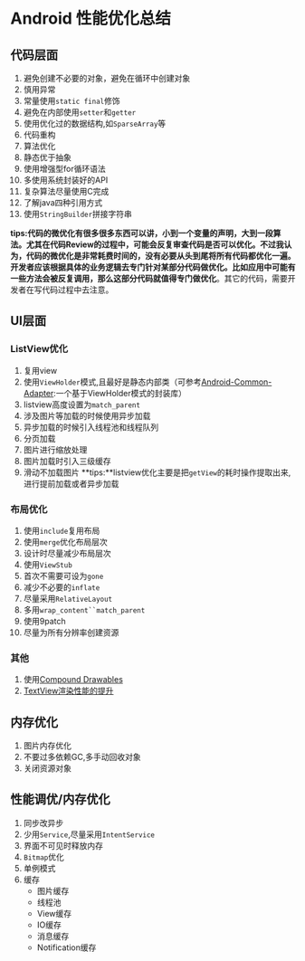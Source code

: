 # Android 性能优化总结

## 代码层面
1. 避免创建不必要的对象，避免在循环中创建对象
2. 慎用异常
3. 常量使用`static final`修饰
4. 避免在内部使用`setter`和`getter`
5. 使用优化过的数据结构,如`SparseArray`等
6. 代码重构
7. 算法优化
8. 静态优于抽象
9. 使用增强型for循环语法
10. 多使用系统封装好的API
11. 复杂算法尽量使用C完成
12. 了解java四种引用方式
13. 使用`StringBuilder`拼接字符串

**tips:**代码的微优化有很多很多东西可以讲，小到一个变量的声明，大到一段算法。尤其在代码Review的过程中，可能会反复审查代码是否可以优化。不过我认为，代码的微优化是非常耗费时间的，**没有必要从头到尾将所有代码都优化一遍**。开发者应该根据具体的业务逻辑去专门针对某部分代码做优化。比如应用中可能有一些方法会被反复调用，那么这部分代码就值得**专门做优化**。其它的代码，需要开发者在写代码过程中去注意。

## UI层面
### ListView优化
1. 复用view
2. 使用`ViewHolder`模式,且最好是静态内部类（可参考[Android-Common-Adapter](https://github.com/fengjundev/Android-Common-Adapter):一个基于ViewHolder模式的封装库）
3. listview高度设置为`match_parent`
4. 涉及图片等加载的时候使用异步加载
5. 异步加载的时候引入线程池和线程队列
6. 分页加载
7. 图片进行缩放处理
8. 图片加载时引入三级缓存
9. 滑动不加载图片
**tips:**listview优化主要是把`getView`的耗时操作提取出来,进行提前加载或者异步加载

### 布局优化
1. 使用`include`复用布局
2. 使用`merge`优化布局层次
3. 设计时尽量减少布局层次
4. 使用`ViewStub`
5. 首次不需要可设为`gone`
6. 减少不必要的`inflate`
7. 尽量采用`RelativeLayout`
8. 多用`wrap_content``match_parent`
9. 使用9patch
10. 尽量为所有分辨率创建资源
 
### 其他
1. 使用[Compound Drawables](https://sriramramani.wordpress.com/2013/01/15/compound-drawables/)  
2. [TextView渲染性能的提升](http://www.open-open.com/lib/view/open1429845433994.html)  

## 内存优化
1. 图片内存优化
2. 不要过多依赖GC,多手动回收对象
3. 关闭资源对象

## 性能调优/内存优化
1. 同步改异步
2. 少用`Service`,尽量采用`IntentService`
3. 界面不可见时释放内存
4. `Bitmap`优化 
5. 单例模式
6. 缓存
	- 图片缓存
	- 线程池
	- View缓存
	- IO缓存
	- 消息缓存
	- Notification缓存

